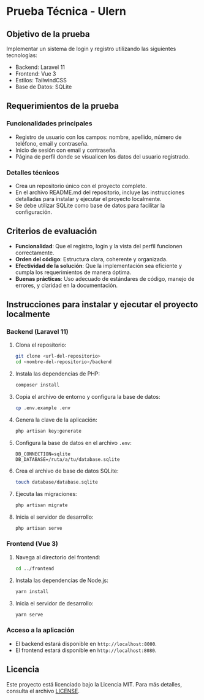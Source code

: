 # Prueba Técnica - Ulern

## Objetivo de la prueba

Implementar un sistema de login y registro utilizando las siguientes tecnologías:
- Backend: Laravel 11
- Frontend: Vue 3
- Estilos: TailwindCSS
- Base de Datos: SQLite

## Requerimientos de la prueba

### Funcionalidades principales
- Registro de usuario con los campos: nombre, apellido, número de teléfono, email y contraseña.
- Inicio de sesión con email y contraseña.
- Página de perfil donde se visualicen los datos del usuario registrado.

### Detalles técnicos
- Crea un repositorio único con el proyecto completo.
- En el archivo README.md del repositorio, incluye las instrucciones detalladas para instalar y ejecutar el proyecto localmente.
- Se debe utilizar SQLite como base de datos para facilitar la configuración.

## Criterios de evaluación
- **Funcionalidad**: Que el registro, login y la vista del perfil funcionen correctamente.
- **Orden del código**: Estructura clara, coherente y organizada.
- **Efectividad de la solución**: Que la implementación sea eficiente y cumpla los requerimientos de manera óptima.
- **Buenas prácticas**: Uso adecuado de estándares de código, manejo de errores, y claridad en la documentación.

## Instrucciones para instalar y ejecutar el proyecto localmente

### Backend (Laravel 11)

1. Clona el repositorio:
    ```sh
    git clone <url-del-repositorio>
    cd <nombre-del-repositorio>/backend
    ```

2. Instala las dependencias de PHP:
    ```sh
    composer install
    ```

3. Copia el archivo de entorno y configura la base de datos:
    ```sh
    cp .env.example .env
    ```

4. Genera la clave de la aplicación:
    ```sh
    php artisan key:generate
    ```

5. Configura la base de datos en el archivo `.env`:
    ```env
    DB_CONNECTION=sqlite
    DB_DATABASE=/ruta/a/tu/database.sqlite
    ```

6. Crea el archivo de base de datos SQLite:
    ```sh
    touch database/database.sqlite
    ```

7. Ejecuta las migraciones:
    ```sh
    php artisan migrate
    ```

8. Inicia el servidor de desarrollo:
    ```sh
    php artisan serve
    ```

### Frontend (Vue 3)

1. Navega al directorio del frontend:
    ```sh
    cd ../frontend
    ```

2. Instala las dependencias de Node.js:
    ```sh
    yarn install
    ```

3. Inicia el servidor de desarrollo:
    ```sh
    yarn serve
    ```

### Acceso a la aplicación

- El backend estará disponible en `http://localhost:8000`.
- El frontend estará disponible en `http://localhost:8080`.

## Licencia

Este proyecto está licenciado bajo la Licencia MIT. Para más detalles, consulta el archivo [LICENSE](LICENSE).
